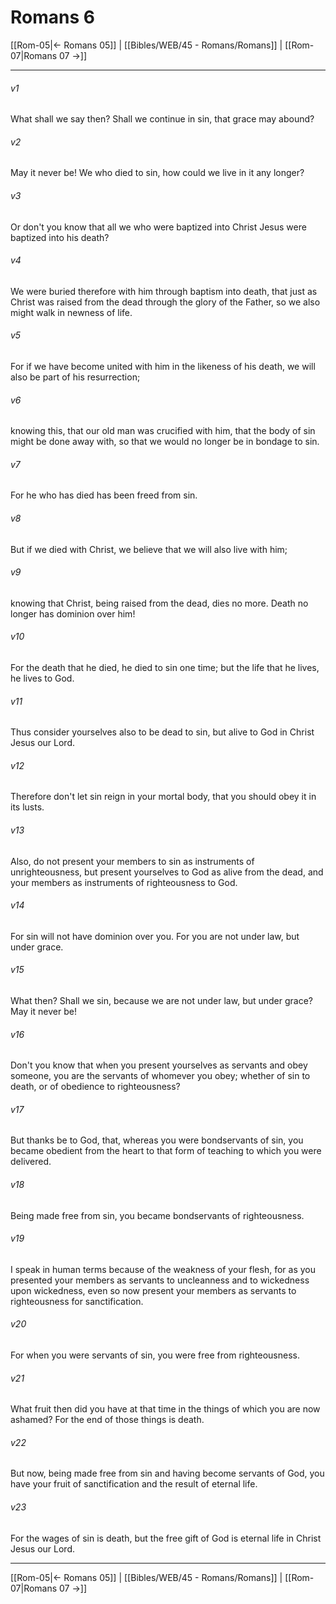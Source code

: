 # Romans 6

[[Rom-05|← Romans 05]] | [[Bibles/WEB/45 - Romans/Romans]] | [[Rom-07|Romans 07 →]]
***



###### v1 
What shall we say then? Shall we continue in sin, that grace may abound? 

###### v2 
May it never be! We who died to sin, how could we live in it any longer? 

###### v3 
Or don't you know that all we who were baptized into Christ Jesus were baptized into his death? 

###### v4 
We were buried therefore with him through baptism into death, that just as Christ was raised from the dead through the glory of the Father, so we also might walk in newness of life. 

###### v5 
For if we have become united with him in the likeness of his death, we will also be part of his resurrection; 

###### v6 
knowing this, that our old man was crucified with him, that the body of sin might be done away with, so that we would no longer be in bondage to sin. 

###### v7 
For he who has died has been freed from sin. 

###### v8 
But if we died with Christ, we believe that we will also live with him; 

###### v9 
knowing that Christ, being raised from the dead, dies no more. Death no longer has dominion over him! 

###### v10 
For the death that he died, he died to sin one time; but the life that he lives, he lives to God. 

###### v11 
Thus consider yourselves also to be dead to sin, but alive to God in Christ Jesus our Lord. 

###### v12 
Therefore don't let sin reign in your mortal body, that you should obey it in its lusts. 

###### v13 
Also, do not present your members to sin as instruments of unrighteousness, but present yourselves to God as alive from the dead, and your members as instruments of righteousness to God. 

###### v14 
For sin will not have dominion over you. For you are not under law, but under grace. 

###### v15 
What then? Shall we sin, because we are not under law, but under grace? May it never be! 

###### v16 
Don't you know that when you present yourselves as servants and obey someone, you are the servants of whomever you obey; whether of sin to death, or of obedience to righteousness? 

###### v17 
But thanks be to God, that, whereas you were bondservants of sin, you became obedient from the heart to that form of teaching to which you were delivered. 

###### v18 
Being made free from sin, you became bondservants of righteousness. 

###### v19 
I speak in human terms because of the weakness of your flesh, for as you presented your members as servants to uncleanness and to wickedness upon wickedness, even so now present your members as servants to righteousness for sanctification. 

###### v20 
For when you were servants of sin, you were free from righteousness. 

###### v21 
What fruit then did you have at that time in the things of which you are now ashamed? For the end of those things is death. 

###### v22 
But now, being made free from sin and having become servants of God, you have your fruit of sanctification and the result of eternal life. 

###### v23 
For the wages of sin is death, but the free gift of God is eternal life in Christ Jesus our Lord.

***
[[Rom-05|← Romans 05]] | [[Bibles/WEB/45 - Romans/Romans]] | [[Rom-07|Romans 07 →]]
